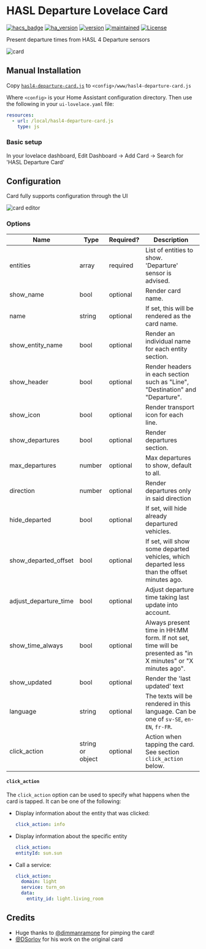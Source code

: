# HASL Departure Lovelace Card

[![hacs_badge](https://img.shields.io/badge/HACS-Default-orange.svg)](https://github.com/custom-components/hacs)
[![ha_version](https://img.shields.io/badge/homeassistant-2024.1.0%2B-yellow.svg)](https://www.home-assistant.io)
[![version](https://img.shields.io/badge/version-3.2.0b+-yellow.svg)](#)
[![maintained](https://img.shields.io/maintenance/yes/2024.svg)](#)
[![License](https://img.shields.io/badge/License-Apache%202.0-blue.svg)](https://opensource.org/licenses/Apache-2.0)

Present departure times from HASL 4 Departure sensors

![card](https://github.com/NecroKote/HA-hasl3-departure-card/assets/1721257/2a4208f1-9007-4888-b084-32468d734a3c)

## Manual Installation

Copy [`hasl4-departure-card.js`](./dist/hasl4-departure-card.js) to `<config>/www/hasl4-departure-card.js`

Where `<config>` is your Home Assistant configuration directory.
Then use the following in your `ui-lovelace.yaml` file:

```yaml
resources:
  - url: /local/hasl4-departure-card.js
    type: js
```

### Basic setup

In your lovelace dashboard, Edit Dashboard -> Add Card -> Search for 'HASL Departure Card'

## Configuration

Card fully supports configuration through the UI

![card editor](https://github.com/NecroKote/HA-hasl3-departure-card/assets/1721257/9397ab6f-bd13-480e-b246-dde131ab3bc7)


### Options
| Name                  | Type             | Required? | Description                                                                                                 |
|-----------------------|------------------|-----------|-------------------------------------------------------------------------------------------------------------|
| entities              | array            | required  | List of entities to show. 'Departure' sensor is advised.                                                    |
| show_name             | bool             | optional  | Render card name.                                                                                           |
| name                  | string           | optional  | If set, this will be rendered as the card name.                                                             |
| show_entity_name      | bool             | optional  | Render an individual name for each entity section.                                                          |
| show_header           | bool             | optional  | Render headers in each section such as "Line", "Destination" and "Departure".                               |
| show_icon             | bool             | optional  | Render transport icon for each line.                                                                        |
| show_departures       | bool             | optional  | Render departures section.                                                                                  |
| max_departures        | number           | optional  | Max departures to show, default to all.                                                                     |
| direction             | number           | optional  | Render departures only in said direction                                                                    |
| hide_departed         | bool             | optional  | If set, will hide already departured vehicles.                                                              |
| show_departed_offset  | bool             | optional  | If set, will show some departed vehicles, which departed less than the offset minutes ago.                  |
| adjust_departure_time | bool             | optional  | Adjust departure time taking last update into account.                                                      |
| show_time_always      | bool             | optional  | Always present time in HH:MM form. If not set, time will be presented as "in X minutes" or "X minutes ago". |
| show_updated          | bool             | optional  | Render the 'last updated' text                                                                              |
| language              | string           | optional  | The texts will be rendered in this language. Can be one of `sv-SE`, `en-EN`, `fr-FR`.                       |
| click_action          | string or object | optional  | Action when tapping the card. See section `click_action` below.                                             |

#### `click_action`

The `click_action` option can be used to specify what happens when the card is tapped. It can be one of the following:

- Display information about the entity that was clicked:
    ```yaml
    click_action: info
    ```

-  Display information about the specific entity
    ```yaml
    click_action:
    entityId: sun.sun
    ```

- Call a service:
    ```yaml
    click_action:
      domain: light
      service: turn_on
      data:
        entity_id: light.living_room
    ```


## Credits
- Huge thanks to [@dimmanramone](https://github.com/dimmanramone) for pimping the card!
- [@DSorlov](https://github.com/DSorlov) for his work on the original card
